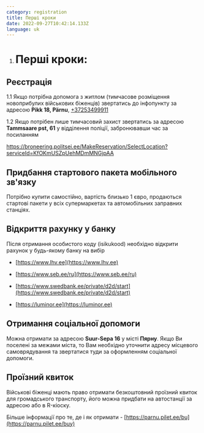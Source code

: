 ```yaml
---
category: registration
title: Перші кроки
date: 2022-09-27T10:42:14.133Z
language: uk
---
```


1. # Перші кроки:

## Реєстрація

1.1 Якщо потрібна допомога з житлом (тимчасове розміщення новоприбулих
військових біженців) звертатись до інфопункту за адресою **Pikk 18, Pärnu**,
[+37253499911](+37253499911)

1.2 Якщо потрібен лише тимчасовий захист звертатись за адресою **Tammsaare pst,
61** у відділення поліції, забронювавши час за посиланням

<https://broneering.politsei.ee/MakeReservation/SelectLocation?serviceId=KfOKmUSZpUehMDmMNGjpAA>

## Придбання стартового пакета мобільного зв'язку

Потрібно купити самостійно, вартість близько 1 євро, продаються стартові пакети
у всіх супермаркетах та автомобільних заправних станціях.

## Відкриття рахунку у банку

Після отримання особистого коду (isikukood) необхідно відкрити рахунок у
будь-якому банку на вибір

- [https://www.lhv.ee](https://www.lhv.ee)

- [https://www.seb.ee/ru](https://www.seb.ee/ru)

- [https://www.swedbank.ee/private/d2d/start](https://www.swedbank.ee/private/d2d/start)

- [https://luminor.ee](https://luminor.ee)

## Отримання соціальної допомоги

Можна отримати за адресою **Suur-Sepa 16** у місті **Пярну**. Якщо Ви поселені
за межами міста, то Вам необхідно уточнити адресу місцевого самоврядування та
звертатися туди за оформленням соціальної допомоги.

## Проїзний квиток

Військові біженці мають право отримати безкоштовний проїзний квиток для
громадського транспорту, його можна придбати на автостанції за адресою або в
R-кіоску.

Більше інформації про те, де і як отримати -
[https://parnu.pilet.ee/bu](https://parnu.pilet.ee/buy)
